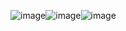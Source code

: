 ![image](https://github.com/CalciumD/Flutter-Gesture-Helper/assets/139677899/2dc4b1be-cbf7-4674-95f4-bca3e4da6cb7)![image](https://github.com/CalciumD/Flutter-Gesture-Helper/assets/139677899/cd381247-9d58-4266-ac11-c321ea631275)![image](https://github.com/CalciumD/Flutter-Gesture-Helper/assets/139677899/231d3610-1b3a-4963-b817-6a3cd7d78c3a)
